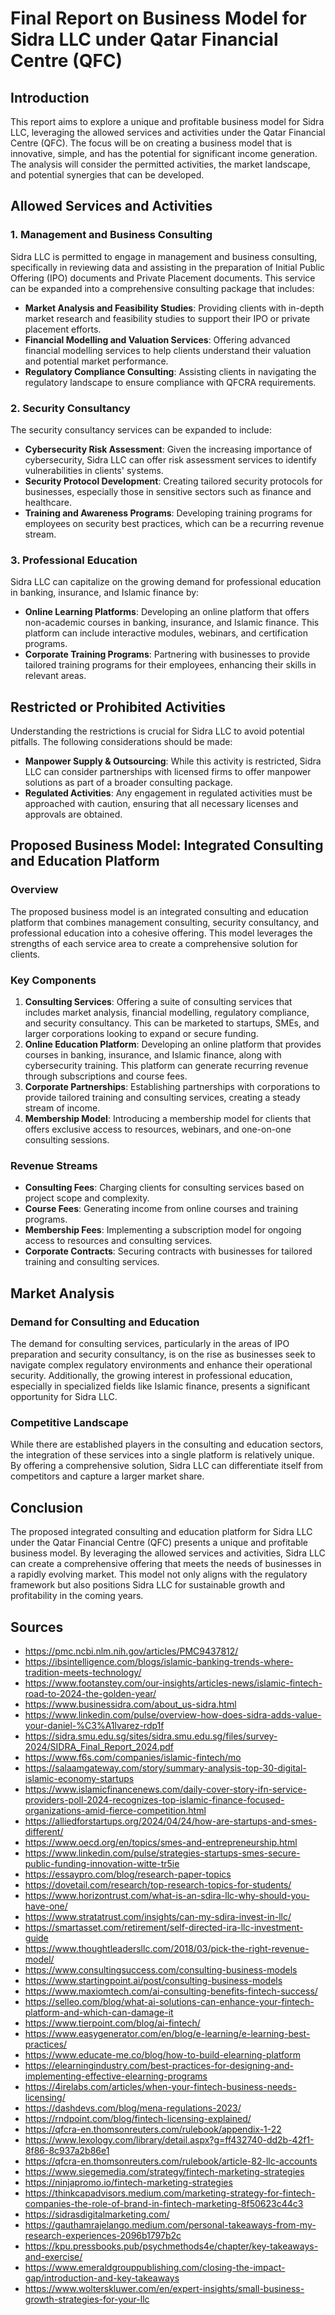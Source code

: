 # Final Report on Business Model for Sidra LLC under Qatar Financial Centre (QFC)

## Introduction
This report aims to explore a unique and profitable business model for Sidra LLC, leveraging the allowed services and activities under the Qatar Financial Centre (QFC). The focus will be on creating a business model that is innovative, simple, and has the potential for significant income generation. The analysis will consider the permitted activities, the market landscape, and potential synergies that can be developed.

## Allowed Services and Activities
### 1. Management and Business Consulting
Sidra LLC is permitted to engage in management and business consulting, specifically in reviewing data and assisting in the preparation of Initial Public Offering (IPO) documents and Private Placement documents. This service can be expanded into a comprehensive consulting package that includes:
- **Market Analysis and Feasibility Studies**: Providing clients with in-depth market research and feasibility studies to support their IPO or private placement efforts.
- **Financial Modelling and Valuation Services**: Offering advanced financial modelling services to help clients understand their valuation and potential market performance.
- **Regulatory Compliance Consulting**: Assisting clients in navigating the regulatory landscape to ensure compliance with QFCRA requirements.

### 2. Security Consultancy
The security consultancy services can be expanded to include:
- **Cybersecurity Risk Assessment**: Given the increasing importance of cybersecurity, Sidra LLC can offer risk assessment services to identify vulnerabilities in clients' systems.
- **Security Protocol Development**: Creating tailored security protocols for businesses, especially those in sensitive sectors such as finance and healthcare.
- **Training and Awareness Programs**: Developing training programs for employees on security best practices, which can be a recurring revenue stream.

### 3. Professional Education
Sidra LLC can capitalize on the growing demand for professional education in banking, insurance, and Islamic finance by:
- **Online Learning Platforms**: Developing an online platform that offers non-academic courses in banking, insurance, and Islamic finance. This platform can include interactive modules, webinars, and certification programs.
- **Corporate Training Programs**: Partnering with businesses to provide tailored training programs for their employees, enhancing their skills in relevant areas.

## Restricted or Prohibited Activities
Understanding the restrictions is crucial for Sidra LLC to avoid potential pitfalls. The following considerations should be made:
- **Manpower Supply & Outsourcing**: While this activity is restricted, Sidra LLC can consider partnerships with licensed firms to offer manpower solutions as part of a broader consulting package.
- **Regulated Activities**: Any engagement in regulated activities must be approached with caution, ensuring that all necessary licenses and approvals are obtained.

## Proposed Business Model: Integrated Consulting and Education Platform
### Overview
The proposed business model is an integrated consulting and education platform that combines management consulting, security consultancy, and professional education into a cohesive offering. This model leverages the strengths of each service area to create a comprehensive solution for clients.

### Key Components
1. **Consulting Services**: Offering a suite of consulting services that includes market analysis, financial modelling, regulatory compliance, and security consultancy. This can be marketed to startups, SMEs, and larger corporations looking to expand or secure funding.
2. **Online Education Platform**: Developing an online platform that provides courses in banking, insurance, and Islamic finance, along with cybersecurity training. This platform can generate recurring revenue through subscriptions and course fees.
3. **Corporate Partnerships**: Establishing partnerships with corporations to provide tailored training and consulting services, creating a steady stream of income.
4. **Membership Model**: Introducing a membership model for clients that offers exclusive access to resources, webinars, and one-on-one consulting sessions.

### Revenue Streams
- **Consulting Fees**: Charging clients for consulting services based on project scope and complexity.
- **Course Fees**: Generating income from online courses and training programs.
- **Membership Fees**: Implementing a subscription model for ongoing access to resources and consulting services.
- **Corporate Contracts**: Securing contracts with businesses for tailored training and consulting services.

## Market Analysis
### Demand for Consulting and Education
The demand for consulting services, particularly in the areas of IPO preparation and security consultancy, is on the rise as businesses seek to navigate complex regulatory environments and enhance their operational security. Additionally, the growing interest in professional education, especially in specialized fields like Islamic finance, presents a significant opportunity for Sidra LLC.

### Competitive Landscape
While there are established players in the consulting and education sectors, the integration of these services into a single platform is relatively unique. By offering a comprehensive solution, Sidra LLC can differentiate itself from competitors and capture a larger market share.

## Conclusion
The proposed integrated consulting and education platform for Sidra LLC under the Qatar Financial Centre (QFC) presents a unique and profitable business model. By leveraging the allowed services and activities, Sidra LLC can create a comprehensive offering that meets the needs of businesses in a rapidly evolving market. This model not only aligns with the regulatory framework but also positions Sidra LLC for sustainable growth and profitability in the coming years.

## Sources

- https://pmc.ncbi.nlm.nih.gov/articles/PMC9437812/
- https://ibsintelligence.com/blogs/islamic-banking-trends-where-tradition-meets-technology/
- https://www.footanstey.com/our-insights/articles-news/islamic-fintech-road-to-2024-the-golden-year/
- https://www.businessidra.com/about_us-sidra.html
- https://www.linkedin.com/pulse/overview-how-does-sidra-adds-value-your-daniel-%C3%A1lvarez-rdp1f
- https://sidra.smu.edu.sg/sites/sidra.smu.edu.sg/files/survey-2024/SIDRA_Final_Report_2024.pdf
- https://www.f6s.com/companies/islamic-fintech/mo
- https://salaamgateway.com/story/summary-analysis-top-30-digital-islamic-economy-startups
- https://www.islamicfinancenews.com/daily-cover-story-ifn-service-providers-poll-2024-recognizes-top-islamic-finance-focused-organizations-amid-fierce-competition.html
- https://alliedforstartups.org/2024/04/24/how-are-startups-and-smes-different/
- https://www.oecd.org/en/topics/smes-and-entrepreneurship.html
- https://www.linkedin.com/pulse/strategies-startups-smes-secure-public-funding-innovation-witte-tr5ie
- https://essaypro.com/blog/research-paper-topics
- https://dovetail.com/research/top-research-topics-for-students/
- https://www.horizontrust.com/what-is-an-sdira-llc-why-should-you-have-one/
- https://www.stratatrust.com/insights/can-my-sdira-invest-in-llc/
- https://smartasset.com/retirement/self-directed-ira-llc-investment-guide
- https://www.thoughtleadersllc.com/2018/03/pick-the-right-revenue-model/
- https://www.consultingsuccess.com/consulting-business-models
- https://www.startingpoint.ai/post/consulting-business-models
- https://www.maxiomtech.com/ai-consulting-benefits-fintech-success/
- https://selleo.com/blog/what-ai-solutions-can-enhance-your-fintech-platform-and-which-can-damage-it
- https://www.tierpoint.com/blog/ai-fintech/
- https://www.easygenerator.com/en/blog/e-learning/e-learning-best-practices/
- https://www.educate-me.co/blog/how-to-build-elearning-platform
- https://elearningindustry.com/best-practices-for-designing-and-implementing-effective-elearning-programs
- https://4irelabs.com/articles/when-your-fintech-business-needs-licensing/
- https://dashdevs.com/blog/mena-regulations-2023/
- https://rndpoint.com/blog/fintech-licensing-explained/
- https://qfcra-en.thomsonreuters.com/rulebook/appendix-1-22
- https://www.lexology.com/library/detail.aspx?g=ff432740-dd2b-42f1-8f86-8c937a2b86e1
- https://qfcra-en.thomsonreuters.com/rulebook/article-82-llc-accounts
- https://www.siegemedia.com/strategy/fintech-marketing-strategies
- https://ninjapromo.io/fintech-marketing-strategies
- https://thinkcapadvisors.medium.com/marketing-strategy-for-fintech-companies-the-role-of-brand-in-fintech-marketing-8f50623c44c3
- https://sidrasdigitalmarketing.com/
- https://gauthamrajelango.medium.com/personal-takeaways-from-my-research-experiences-2096b1797b2c
- https://kpu.pressbooks.pub/psychmethods4e/chapter/key-takeaways-and-exercise/
- https://www.emeraldgrouppublishing.com/closing-the-impact-gap/introduction-and-key-takeaways
- https://www.wolterskluwer.com/en/expert-insights/small-business-growth-strategies-for-your-llc